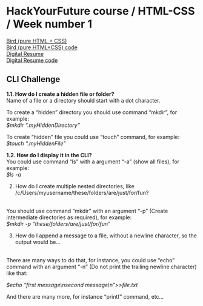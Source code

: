 # HackYourFuture course / HTML-CSS / Week number 1
<a href="http://htmlpreview.github.io/?https://github.com/asksmith/HTML-CSS/blob/main/week1/prep-exercises/bird.html">Bird (pure HTML + CSS)</a>
<br>
<a href="https://github.com/asksmith/HTML-CSS/blob/main/week1/prep-exercises/bird.html">Bird (pure HTML+CSS) code</a>
<br>
<a href="http://htmlpreview.github.io/?https://github.com/asksmith/HTML-CSS/blob/main/week1/digital-resume/cv.html">Digital Resume</a>
<br>
<a href="https://github.com/asksmith/HTML-CSS/blob/main/week1/digital-resume/cv.html">Digital Resume code</a>

<h2>CLI Challenge</h2>
<b>1.1. How do I create a hidden file or folder? </b>
<br>
Name of a file or a directory should start with a dot character. <br>

To create a “hidden” directory you should use command “mkdir”, for example: <br>
<i>$mkdir “.myHiddenDirectory”</i><br>

To create “hidden” file you could use “touch” command, for example: <br>
<i>$touch “.myHiddenFile”</i><br>

<b>1.2. How do I display it in the CLI?</b>
<br>
You could use command “ls” with a argument “-a” (show all files), for example:<br>
<i>$ls -a</i>

2. How do I create multiple nested directories, like /c/Users/myusername/these/folders/are/just/for/fun?
<br>
You should use command “mkdir” with an argument “-p” (Create intermediate directories as required), for example:<br>
<i>$mkdir -p “these/folders/are/just/for/fun” </i>

3. How do I append a message to a file, without a newline character, so the output would be…
<br>
There are many ways to do that, for instance, you could use “echo” command with an argument “-n” (Do not print the trailing newline character) like that:<br>

<i>$echo “first message\nsecond message\n”>>file.txt</i>

And there are many more, for instance “printf” command, etc...

